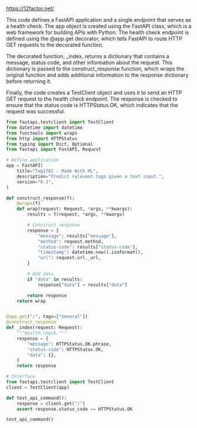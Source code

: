https://12factor.net/

This code defines a FastAPI application and a single endpoint that serves as a health check. The app object is created using the FastAPI class, which is a web framework for building APIs with Python. The health check endpoint is defined using the @app.get decorator, which tells FastAPI to route HTTP GET requests to the decorated function.

The decorated function, _index, returns a dictionary that contains a message, status code, and other information about the request. This dictionary is passed to the construct_response function, which wraps the original function and adds additional information to the response dictionary before returning it.

Finally, the code creates a TestClient object and uses it to send an HTTP GET request to the health check endpoint. The response is checked to ensure that the status code is HTTPStatus.OK, which indicates that the request was successful.

```py title="api.py" linenums="1"
from fastapi.testclient import TestClient 
from datetime import datetime
from functools import wraps
from http import HTTPStatus
from typing import Dict, Optional 
from fastapi import FastAPI, Request

# Define application
app = FastAPI(
    title="TagIfAI - Made With ML",
    description="Predict relevant tags given a text input.",
    version="0.1",
)

def construct_response(f):
    @wraps(f)
    def wrap(request: Request, *args, **kwargs):
        results = f(request, *args, **kwargs)

        # Construct response
        response = {
            "message": results["message"],
            "method": request.method,
            "status-code": results["status-code"],
            "timestamp": datetime.now().isoformat(),
            "url": request.url._url,
        }

        # Add data
        if "data" in results:
            response["data"] = results["data"]

        return response
    return wrap


@app.get("/", tags=["General"])
@construct_response
def _index(request: Request):
    """Health check."""
    response = {
        "message": HTTPStatus.OK.phrase,
        "status-code": HTTPStatus.OK,
        "data": {},
    }
    return response

# Interface
from fastapi.testclient import TestClient
client = TestClient(app)

def test_api_command():
    response = client.get("/")
    assert response.status_code == HTTPStatus.OK

test_api_command()
```

